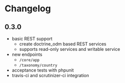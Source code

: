 # Changelog

## 0.3.0

* basic REST support
  * create doctrine_odm based REST services
  * supports read-only services and writable service
* new endpoints
  * ``/core/app``
  * ``/taxonomy/country``
* acceptance tests with phpunit
* travis-ci and scrutinizer-ci integration
